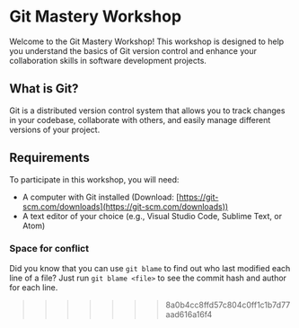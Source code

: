 # Git Mastery Workshop

Welcome to the Git Mastery Workshop! This workshop is designed to help you understand the basics of Git version control and enhance your collaboration skills in software development projects.

## What is Git?

Git is a distributed version control system that allows you to track changes in your codebase, collaborate with others, and easily manage different versions of your project.

## Requirements

To participate in this workshop, you will need:

- A computer with Git installed (Download: [https://git-scm.com/downloads](https://git-scm.com/downloads))
- A text editor of your choice (e.g., Visual Studio Code, Sublime Text, or Atom)

### Space for conflict

Did you know that you can use `git blame` to find out who last modified each line of a file? Just run `git blame <file>` to see the commit hash and author for each line.

> > > > > > > 8a0b4cc8ffd57c804c0ff1c1b7d77aad616a16f4
